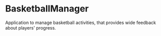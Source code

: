 # BasketballManager
Application to manage basketball activities, that provides wide feedback about players' progress.
